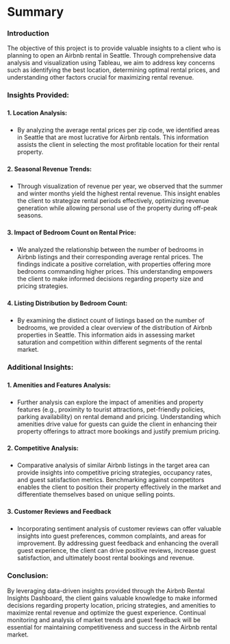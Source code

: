 # Summary
### Introduction
The objective of this project is to provide valuable insights to a client who is planning to open an Airbnb rental in Seattle. Through comprehensive data analysis and visualization using Tableau, we aim to address key concerns such as identifying the best location, determining optimal rental prices, and understanding other factors crucial for maximizing rental revenue.

### Insights Provided:
###
**1. Location Analysis:**
###
* By analyzing the average rental prices per zip code, we identified areas in Seattle that are most lucrative for Airbnb rentals. This information assists the client in selecting the most profitable location for their rental property.
###
**2. Seasonal Revenue Trends:**
###
* Through visualization of revenue per year, we observed that the summer and winter months yield the highest rental revenue. This insight enables the client to strategize rental periods effectively, optimizing revenue generation while allowing personal use of the property during off-peak seasons.
###
**3. Impact of Bedroom Count on Rental Price:**
###
* We analyzed the relationship between the number of bedrooms in Airbnb listings and their corresponding average rental prices. The findings indicate a positive correlation, with properties offering more bedrooms commanding higher prices. This understanding empowers the client to make informed decisions regarding property size and pricing strategies.
###
**4. Listing Distribution by Bedroom Count:**
###
* By examining the distinct count of listings based on the number of bedrooms, we provided a clear overview of the distribution of Airbnb properties in Seattle. This information aids in assessing market saturation and competition within different segments of the rental market.

### Additional Insights:
###
**1. Amenities and Features Analysis:**
###
* Further analysis can explore the impact of amenities and property features (e.g., proximity to tourist attractions, pet-friendly policies, parking availability) on rental demand and pricing. Understanding which amenities drive value for guests can guide the client in enhancing their property offerings to attract more bookings and justify premium pricing.
###
**2. Competitive Analysis:**
###
* Comparative analysis of similar Airbnb listings in the target area can provide insights into competitive pricing strategies, occupancy rates, and guest satisfaction metrics. Benchmarking against competitors enables the client to position their property effectively in the market and differentiate themselves based on unique selling points.
###
**3. Customer Reviews and Feedback**
###
* Incorporating sentiment analysis of customer reviews can offer valuable insights into guest preferences, common complaints, and areas for improvement. By addressing guest feedback and enhancing the overall guest experience, the client can drive positive reviews, increase guest satisfaction, and ultimately boost rental bookings and revenue.
###
### Conclusion:
By leveraging data-driven insights provided through the Airbnb Rental Insights Dashboard, the client gains valuable knowledge to make informed decisions regarding property location, pricing strategies, and amenities to maximize rental revenue and optimize the guest experience. Continual monitoring and analysis of market trends and guest feedback will be essential for maintaining competitiveness and success in the Airbnb rental market.
